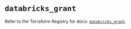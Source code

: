 # `databricks_grant`

Refer to the Terraform Registry for docs: [`databricks_grant`](https://registry.terraform.io/providers/databricks/databricks/1.69.0/docs/resources/grant).
